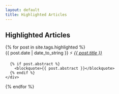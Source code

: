 ```yaml
---
layout: default
title: Highlighted Articles
---
```


## Highlighted Articles ##

<div id="posts">
  {% for post in site.tags.highlighted %}
    <div class="post">
      <time datetime="{{post.date | date_to_xmlschema}}">{{ post.date | date_to_string }}</time>
      <span class="separator">⚡</span>
      <cite><a href="{{ post.url }}">{{ post.title }}</a></cite>

      {% if post.abstract %}
        <blockquote>{{ post.abstract }}</blockquote>
      {% endif %}
    </div>
  {% endfor %}
</div>
